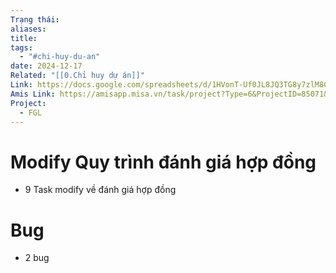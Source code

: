 ```yaml
---
Trạng thái: 
aliases: 
title: 
tags:
  - "#chi-huy-du-an"
date: 2024-12-17
Related: "[[0.Chỉ huy dự án]]"
Link: https://docs.google.com/spreadsheets/d/1HVonT-Uf0JL8JQ3TG8y7zlM8CnDK-cjFH6eJEacA3LM/edit?gid=1445494370#gid=1445494370
Amis Link: https://amisapp.misa.vn/task/project?Type=6&ProjectID=85071&DepartmentID=62525
Project:
  - FGL
---
```

# Modify Quy trình đánh giá hợp đồng
-  9 Task modify về đánh giá hợp đồng

# Bug
- 2 bug